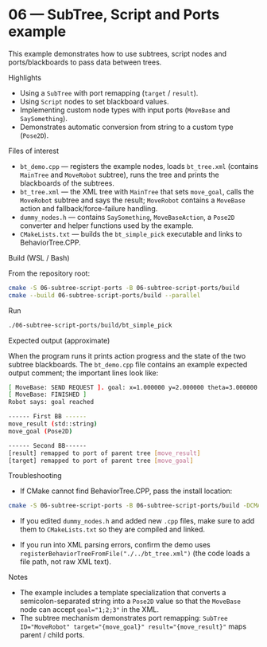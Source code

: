 # 06 — SubTree, Script and Ports example

This example demonstrates how to use subtrees, script nodes and ports/blackboards to pass data between trees.

Highlights

- Using a `SubTree` with port remapping (`target` / `result`).
- Using `Script` nodes to set blackboard values.
- Implementing custom node types with input ports (`MoveBase` and `SaySomething`).
- Demonstrates automatic conversion from string to a custom type (`Pose2D`).

Files of interest

- `bt_demo.cpp` — registers the example nodes, loads `bt_tree.xml` (contains `MainTree` and `MoveRobot` subtree), runs the tree and prints the blackboards of the subtrees.
- `bt_tree.xml` — the XML tree with `MainTree` that sets `move_goal`, calls the `MoveRobot` subtree and says the result; `MoveRobot` contains a `MoveBase` action and fallback/force-failure handling.
- `dummy_nodes.h` — contains `SaySomething`, `MoveBaseAction`, a `Pose2D` converter and helper functions used by the example.
- `CMakeLists.txt` — builds the `bt_simple_pick` executable and links to BehaviorTree.CPP.

Build (WSL / Bash)

From the repository root:

```bash
cmake -S 06-subtree-script-ports -B 06-subtree-script-ports/build
cmake --build 06-subtree-script-ports/build --parallel
```

Run

```bash
./06-subtree-script-ports/build/bt_simple_pick
```

Expected output (approximate)

When the program runs it prints action progress and the state of the two subtree blackboards. The `bt_demo.cpp` file contains an example expected output comment; the important lines look like:

```bash
[ MoveBase: SEND REQUEST ]. goal: x=1.000000 y=2.000000 theta=3.000000
[ MoveBase: FINISHED ]
Robot says: goal reached

------ First BB ------
move_result (std::string)
move_goal (Pose2D)

------ Second BB------
[result] remapped to port of parent tree [move_result]
[target] remapped to port of parent tree [move_goal]
```

Troubleshooting

- If CMake cannot find BehaviorTree.CPP, pass the install location:

```bash
cmake -S 06-subtree-script-ports -B 06-subtree-script-ports/build -DCMAKE_PREFIX_PATH=/path/to/behaviortree/install
```

- If you edited `dummy_nodes.h` and added new `.cpp` files, make sure to add them to `CMakeLists.txt` so they are compiled and linked.

- If you run into XML parsing errors, confirm the demo uses `registerBehaviorTreeFromFile("./../bt_tree.xml")` (the code loads a file path, not raw XML text).

Notes

- The example includes a template specialization that converts a semicolon-separated string into a `Pose2D` value so that the `MoveBase` node can accept `goal="1;2;3"` in the XML.
- The subtree mechanism demonstrates port remapping: `SubTree ID="MoveRobot" target="{move_goal}" result="{move_result}"` maps parent / child ports.
